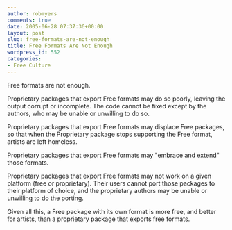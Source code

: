 ```yaml
---
author: robmyers
comments: true
date: 2005-06-28 07:37:36+00:00
layout: post
slug: free-formats-are-not-enough
title: Free Formats Are Not Enough
wordpress_id: 552
categories:
- Free Culture
---
```


Free formats are not enough.  
  
Proprietary packages that export Free formats may do so poorly, leaving the output corrupt or incomplete. The code cannot be fixed except by the authors, who may be unable or unwilling to do so.  
  
Proprietary packages that export Free formats may displace Free packages, so that when the Proprietary package stops supporting the Free format, artists are left homeless.  
  
Proprietary packages that export Free formats may "embrace and extend" those formats.  
  
Proprietary packages that export Free formats may not work on a given platform (free or proprietary). Their users cannot port those packages to their platform of choice, and the proprietary authors may be unable or unwilling to do the porting.  
  
Given all this, a Free package with its own format is more free, and better for artists, than a proprietary package that exports free formats.  


